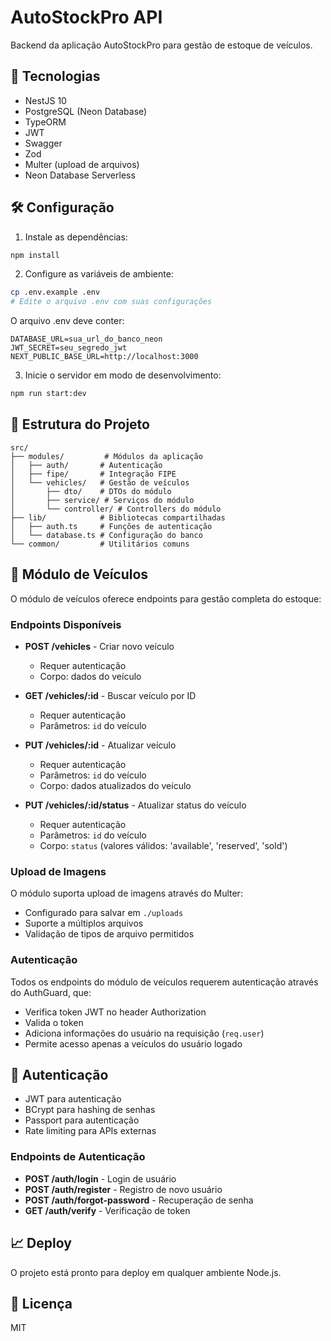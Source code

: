 # AutoStockPro API

Backend da aplicação AutoStockPro para gestão de estoque de veículos.

## 🚀 Tecnologias

- NestJS 10
- PostgreSQL (Neon Database)
- TypeORM
- JWT
- Swagger
- Zod
- Multer (upload de arquivos)
- Neon Database Serverless

## 🛠️ Configuração

1. Instale as dependências:
```bash
npm install
```

2. Configure as variáveis de ambiente:
```bash
cp .env.example .env
# Edite o arquivo .env com suas configurações
```

O arquivo .env deve conter:
```
DATABASE_URL=sua_url_do_banco_neon
JWT_SECRET=seu_segredo_jwt
NEXT_PUBLIC_BASE_URL=http://localhost:3000
```

3. Inicie o servidor em modo de desenvolvimento:
```bash
npm run start:dev
```

## 📁 Estrutura do Projeto

```
src/
├── modules/         # Módulos da aplicação
│   ├── auth/       # Autenticação
│   ├── fipe/       # Integração FIPE
│   └── vehicles/   # Gestão de veículos
│       ├── dto/    # DTOs do módulo
│       ├── service/ # Serviços do módulo
│       └── controller/ # Controllers do módulo
├── lib/            # Bibliotecas compartilhadas
│   ├── auth.ts     # Funções de autenticação
│   └── database.ts # Configuração do banco
└── common/         # Utilitários comuns
```

## 🚗 Módulo de Veículos

O módulo de veículos oferece endpoints para gestão completa do estoque:

### Endpoints Disponíveis

- **POST /vehicles** - Criar novo veículo
  - Requer autenticação
  - Corpo: dados do veículo

- **GET /vehicles/:id** - Buscar veículo por ID
  - Requer autenticação
  - Parâmetros: `id` do veículo

- **PUT /vehicles/:id** - Atualizar veículo
  - Requer autenticação
  - Parâmetros: `id` do veículo
  - Corpo: dados atualizados do veículo

- **PUT /vehicles/:id/status** - Atualizar status do veículo
  - Requer autenticação
  - Parâmetros: `id` do veículo
  - Corpo: `status` (valores válidos: 'available', 'reserved', 'sold')

### Upload de Imagens

O módulo suporta upload de imagens através do Multer:
- Configurado para salvar em `./uploads`
- Suporte a múltiplos arquivos
- Validação de tipos de arquivo permitidos

### Autenticação

Todos os endpoints do módulo de veículos requerem autenticação através do AuthGuard, que:
- Verifica token JWT no header Authorization
- Valida o token
- Adiciona informações do usuário na requisição (`req.user`)
- Permite acesso apenas a veículos do usuário logado

## 🔐 Autenticação

- JWT para autenticação
- BCrypt para hashing de senhas
- Passport para autenticação
- Rate limiting para APIs externas

### Endpoints de Autenticação

- **POST /auth/login** - Login de usuário
- **POST /auth/register** - Registro de novo usuário
- **POST /auth/forgot-password** - Recuperação de senha
- **GET /auth/verify** - Verificação de token

## 📈 Deploy

O projeto está pronto para deploy em qualquer ambiente Node.js.

## 📝 Licença

MIT
